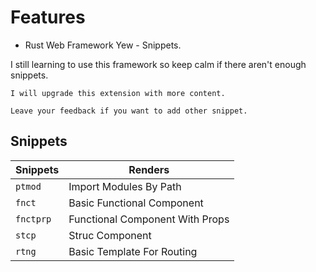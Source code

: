 # Features

- Rust Web Framework Yew - Snippets.

I still learning to use this framework so keep calm if there aren't enough snippets.

```
I will upgrade this extension with more content.

Leave your feedback if you want to add other snippet.
```

## Snippets

|  Snippets  | Renders                                       |
| ---------- | --------------------------------------------- |
| `ptmod`    | Import Modules By Path                        |
| `fnct`     | Basic Functional Component                    |
| `fnctprp`  | Functional Component With Props               |
| `stcp`     | Struc Component                               |
| `rtng`     | Basic Template For Routing                    |